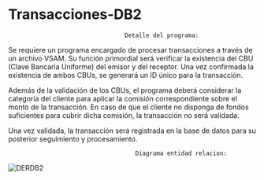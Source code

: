 # Transacciones-DB2
                                     Detalle del programa:
Se requiere un programa encargado de procesar transacciones a través de un archivo VSAM. Su función primordial será verificar la existencia del CBU (Clave Bancaria Uniforme) del emisor y del receptor. Una vez confirmada la existencia de ambos CBUs, se generará un ID único para la transacción.

Además de la validación de los CBUs, el programa deberá considerar la categoría del cliente para aplicar la comisión correspondiente sobre el monto de la transacción. En caso de que el cliente no disponga de fondos suficientes para cubrir dicha comisión, la transacción no será validada.

Una vez validada, la transacción será registrada en la base de datos para su posterior seguimiento y procesamiento.

                                        Diagrama entidad relacion:

![DERDB2](https://github.com/LeandroTroncoso98/Transacciones-DB2/assets/105368488/34994130-8372-40bc-b43f-4210aa69aaff)
